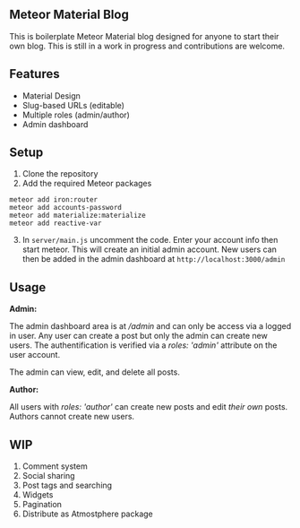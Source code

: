 ## Meteor Material Blog

This is boilerplate Meteor Material blog designed for anyone to start their own blog. This is still in a work in progress and contributions are welcome.

## Features

* Material Design
* Slug-based URLs (editable)
* Multiple roles (admin/author)
* Admin dashboard

## Setup

1. Clone the repository
2. Add the required Meteor packages
```
meteor add iron:router
meteor add accounts-password
meteor add materialize:materialize
meteor add reactive-var
```
3. In `server/main.js` uncomment the code. Enter your account info then start meteor. This will create an initial admin account. New users can then be added in the admin dashboard at `http://localhost:3000/admin`

## Usage

**Admin:** 

The admin dashboard area is at */admin* and can only be access via a logged in user. Any user can create a post but only the admin can create new users. The authentification is verified via a *roles: 'admin'* attribute on the user account. 

The admin can view, edit, and delete all posts. 

**Author:**

All users with *roles: 'author'* can create new posts and edit *their own* posts. Authors cannot create new users.

## WIP

1. Comment system
2. Social sharing
3. Post tags and searching
3. Widgets
4. Pagination
5. Distribute as Atmostphere package